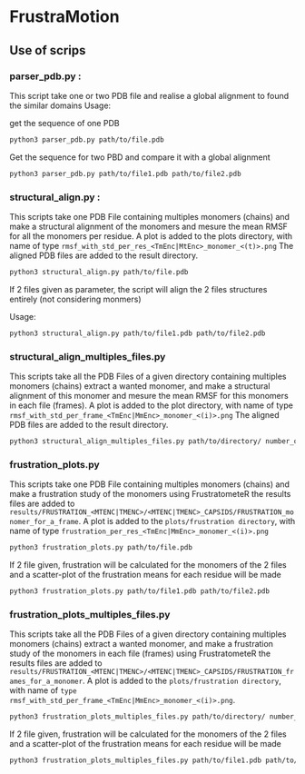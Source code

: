 # FrustraMotion

## Use of scrips

### parser_pdb.py :

This script take one or two PDB file and realise a global alignment to found the similar domains
Usage: 

get the sequence of one PDB 
```bash
python3 parser_pdb.py path/to/file.pdb
```
Get the sequence for two PBD and compare it with a global alignment
```bash
python3 parser_pdb.py path/to/file1.pdb path/to/file2.pdb
```

### structural_align.py :

This scripts take one PDB File containing multiples monomers (chains) and make a structural alignment of the monomers and mesure the mean RMSF for all the monomers per residue.
A plot is added to the plots directory, with name of type `rmsf_with_std_per_res_<TmEnc|MtEnc>_monomer_<(t)>.png`
The aligned PDB files are added to the result directory.
```bash
python3 structural_align.py path/to/file.pdb
```
If 2 files given as parameter, the script will align the 2 files structures entirely (not considering monmers)

Usage:
```bash
python3 structural_align.py path/to/file1.pdb path/to/file2.pdb
```

### structural_align_multiples_files.py

This scripts take all the PDB Files of a given directory containing multiples monomers (chains)
extract a wanted monomer, and make a structural alignment of this monomer and mesure the  mean RMSF for this monomers in each file (frames).
A plot is added to the plot directory, with name of type `rmsf_with_std_per_frame_<TmEnc|MmEnc>_monomer_<(i)>.png`
The aligned PDB files are added to the result directory.
```bash
python3 structural_align_multiples_files.py path/to/directory/ number_of_the_wanted_monomer
```
### frustration_plots.py

This scripts take one PDB File containing multiples monomers (chains) and make a frustration study of the monomers using FrustratometeR 
the results files are added to `results/FRUSTRATION_<MTENC|TMENC>/<MTENC|TMENC>_CAPSIDS/FRUSTRATION_monomer_for_a_frame`. 
A plot is added to the `plots/frustration directory`, with name of type
`frustration_per_res_<TmEnc|MmEnc>_monomer_<(i)>.png`

```bash
python3 frustration_plots.py path/to/file.pdb
```

If 2 file given, frustration will be calculated for the monomers of the 2 files and a scatter-plot of the frustration means for each residue will be made
```bash
python3 frustration_plots.py path/to/file1.pdb path/to/file2.pdb 
```
### frustration_plots_multiples_files.py

This scripts take all the PDB Files of a given directory containing multiples monomers (chains)
extract a wanted monomer, and make a frustration study of the monomers in each file (frames) using FrustratometeR 
the results files are added to `results/FRUSTRATION_<MTENC|TMENC>/<MTENC|TMENC>_CAPSIDS/FRUSTRATION_frames_for_a_monomer`. 
A plot is added to the `plots/frustration directory`, with name of `type rmsf_with_std_per_frame_<TmEnc|MmEnc>_monomer_<(i)>.png`.

```bash
python3 frustration_plots_multiples_files.py path/to/directory/ number_of_the_wanted_monomer
```

If 2 file given, frustration will be calculated for the monomers of the 2 files and a scatter-plot of the frustration means for each residue will be made
```bash
python3 frustration_plots_multiples_files.py path/to/file1.pdb path/to/file2.pdb 
```